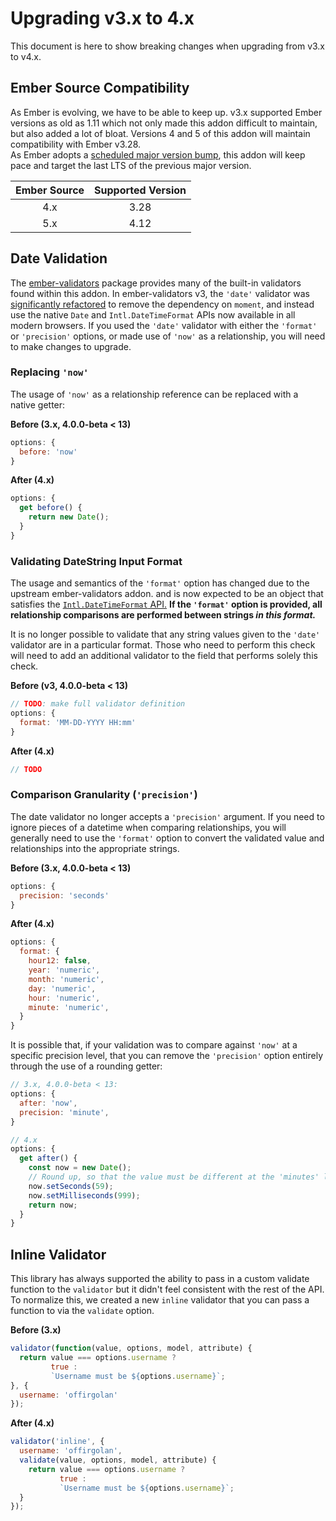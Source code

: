 # Upgrading v3.x to 4.x

This document is here to show breaking changes when upgrading from v3.x to v4.x.

## Ember Source Compatibility

As Ember is evolving, we have to be able to keep up. v3.x supported Ember versions as old as 1.11 which not only made this addon difficult to maintain, but also added a lot of bloat. Versions 4 and 5 of this addon will maintain compatibility with Ember v3.28.  
As Ember adopts a [scheduled major version bump](https://blog.emberjs.com/evolving-embers-major-version-process), this addon will keep pace and target the last LTS of the previous major version.

| Ember Source | Supported Version |
|:---:|:---:|
|4.x|3.28|
|5.x|4.12|

## Date Validation

The [ember-validators][ev] package provides many of the built-in validators found within this addon. In ember-validators v3, the `'date'` validator was [significantly refactored](https://github.com/offirgolan/ember-validators/pull/100) to remove the dependency on `moment`, and instead use the native `Date` and `Intl.DateTimeFormat` APIs now available in all modern browsers. If you used the `'date'` validator with either the `'format'` or `'precision'` options, or made use of `'now'` as a relationship, you will need to make changes to upgrade.

### Replacing `'now'`

The usage of `'now'` as a relationship reference can be replaced with a native getter:

**Before (3.x, 4.0.0-beta < 13)**
```js
options: {
  before: 'now'
}
```

**After (4.x)**

```js
options: {
  get before() {
    return new Date();
  }
}
```

### Validating DateString Input Format

The usage and semantics of the `'format'` option has changed due to the upstream ember-validators addon. and is now expected to be an object that satisfies the [`Intl.DateTimeFormat` API.](https://developer.mozilla.org/en-US/docs/Web/JavaScript/Reference/Global_Objects/Intl/DateTimeFormat#using_options) **If the `'format'` option is provided, all relationship comparisons are performed between strings *in this format.***

It is no longer possible to validate that any string values given to the `'date'` validator are in a particular format. Those who need to perform this check will need to add an additional validator to the field that performs solely this check.

**Before (v3, 4.0.0-beta < 13)**
```js
// TODO: make full validator definition
options: {
  format: 'MM-DD-YYYY HH:mm'
}
```

**After (4.x)**
```js
// TODO
```

### Comparison Granularity (`'precision'`)

The date validator no longer accepts a `'precision'` argument. If you need to ignore pieces of a datetime when comparing relationships, you will generally need to use the `'format'` option to convert the validated value and relationships into the appropriate strings.

**Before (3.x, 4.0.0-beta < 13)**
```js
options: {
  precision: 'seconds'
}
```

**After (4.x)**
```js
options: {
  format: {
    hour12: false,
    year: 'numeric',
    month: 'numeric',
    day: 'numeric',
    hour: 'numeric',
    minute: 'numeric',
  }
}
```

It is possible that, if your validation was to compare against `'now'` at a specific precision level, that you can remove the `'precision'` option entirely through the use of a rounding getter:

```js
// 3.x, 4.0.0-beta < 13:
options: {
  after: 'now',
  precision: 'minute',
}

// 4.x
options: {
  get after() {
    const now = new Date();
    // Round up, so that the value must be different at the 'minutes' level to pass validation.
    now.setSeconds(59);
    now.setMilliseconds(999);
    return now;
  }
}
```


## Inline Validator

This library has always supported the ability to pass in a custom validate function
to the `validator` but it didn't feel consistent with the rest of the API. To normalize
this, we created a new `inline` validator that you can pass a function to via
the `validate` option.

**Before (3.x)**

```javascript
validator(function(value, options, model, attribute) {
  return value === options.username ?
         true :
         `Username must be ${options.username}`;
}, {
  username: 'offirgolan'
});
```

**After (4.x)**

```javascript
validator('inline', {
  username: 'offirgolan',
  validate(value, options, model, attribute) {
    return value === options.username ?
           true :
           `Username must be ${options.username}`;
  }
});
```


[ev]: https://github.com/rwwagner90/ember-validators/
